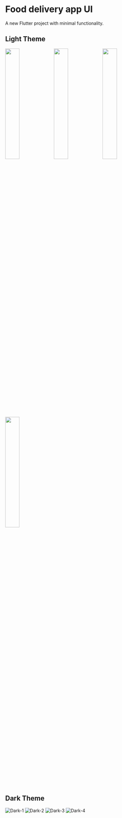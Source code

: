 # Food delivery app UI

A new Flutter project with minimal functionality.


## Light Theme

<img src="https://user-images.githubusercontent.com/70979306/149567698-92dfc584-b105-458a-8be0-886478057881.jpg" width="30%" height="30%">
<img src="https://user-images.githubusercontent.com/70979306/149567751-45299b9e-4c68-417d-86b7-e57b0b209264.jpg" width="30%" height="30%">
<img src="https://user-images.githubusercontent.com/70979306/149567768-e16802a5-67bf-4183-a109-3955f4052092.jpg" width="30%" height="30%">
<img src="https://user-images.githubusercontent.com/70979306/149567784-2f58a6f2-b74e-442c-bc35-33f57b902bb2.jpg" width="30%" height="30%">


## Dark Theme

![Dark-1](https://user-images.githubusercontent.com/70979306/149567840-8fc8315a-266f-421f-a965-12e026e12010.jpg)
![Dark-2](https://user-images.githubusercontent.com/70979306/149567851-142c7303-0686-4ab7-8287-c4e971e7744a.jpg)
![Dark-3](https://user-images.githubusercontent.com/70979306/149567862-0ca991a1-9ed5-45f1-8ddf-859f72c1beaa.jpg)
![Dark-4](https://user-images.githubusercontent.com/70979306/149567873-df6635ed-90e7-4d6e-8191-b080f4ead556.jpg)
